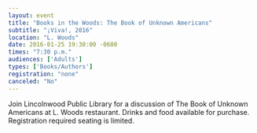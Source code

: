```yaml
---
layout: event
title: "Books in the Woods: The Book of Unknown Americans"
subtitle: "¡Viva!, 2016"
location: "L. Woods"
date: 2016-01-25 19:30:00 -0600
times: "7:30 p.m."
audiences: ['Adults']
types: ['Books/Authors']
registration: "none"
canceled: "No"
---
```

Join Lincolnwood Public Library for a discussion of The Book of Unknown Americans at L. Woods restaurant. Drinks and food available for purchase. Registration required seating is limited. 
